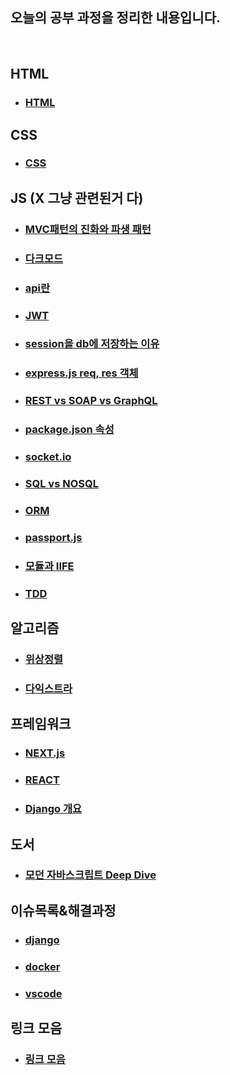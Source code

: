 ## 오늘의 공부 과정을 정리한 내용입니다.
<br>

## HTML
- ### [HTML](./HTML/README.MD)

## CSS
- ### [CSS](./CSS/README.MD)

## JS (X 그냥 관련된거 다)
- ### [MVC패턴의 진화와 파생 패턴](JS/MVC패턴의%20진화와%20파생%20패턴/README.MD)
- ### [다크모드](JS/다크모드/README.MD)
- ### [api란](JS/api란/README.MD)
- ### [JWT](JS/JWT/README.MD)
- ### [session을 db에 저장하는 이유](JS/session을%20db에%20저장하는%20이유/readme.md)
- ### [express.js req, res 객체](JS/express.js%20req,%20res%20객체/readme.md)
- ### [REST vs SOAP vs GraphQL](JS/REST%20vs%20SOAP%20vs%20GraphQL/README.MD)
- ### [package.json 속성](JS/package.json%20속성/README.MD)
- ### [socket.io](JS/socket.io/README.MD)
- ### [SQL vs NOSQL](JS/SQL%20vs%20NOSQL/README.MD)
- ### [ORM](JS/ORM/README.MD)
- ### [passport.js](JS/passport.js/README.MD)
- ### [모듈과 IIFE](JS/모듈과%20IIFE/README.MD)
- ### [TDD](JS/TDD/README.MD)

## 알고리즘
- ### [위상정렬](알고리즘/위상정렬/README.MD)
- ### [다익스트라](알고리즘/다익스트라/README.MD)

## 프레임워크
- ### [NEXT.js](/프레임워크/NEXT.js/READEME.MD)
- ### [REACT](/프레임워크/React/README.MD)
- ### [Django 개요](/프레임워크/Django/장고_개요/README.MD)

## 도서
- ### [모던 자바스크립트 Deep Dive](./Book_Review/ModernJS_DeepDive/README.MD)

## 이슈목록&해결과정
- ### [django](/이슈목록&해결과정/django/README.MD)
- ### [docker](/이슈목록&해결과정/docker/README.MD)
- ### [vscode](/이슈목록&해결과정/vscode/README.MD)

## 링크 모음
- ### [링크 모음](/링크%20모음/README.MD)